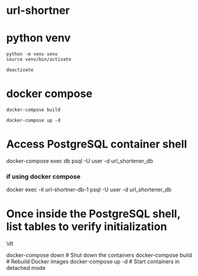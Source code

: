 # url-shortner

# python venv
```
python -m venv venv
source venv/bin/activate

deactivate
```

# docker compose
```
docker-compose build

docker-compose up -d

```

# Access PostgreSQL container shell
docker-compose exec db psql -U user -d url_shortener_db

### if using docker compose
docker exec -it url-shortner-db-1 psql -U user -d url_shortener_db


# Once inside the PostgreSQL shell, list tables to verify initialization
\dt

docker-compose down       # Shut down the containers
docker-compose build      # Rebuild Docker images
docker-compose up -d      # Start containers in detached mode